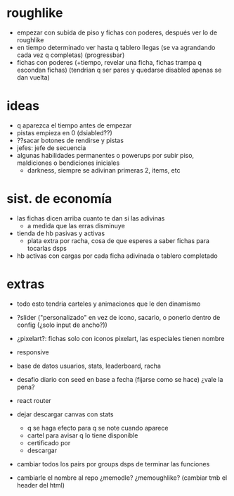 # roughlike
- empezar con subida de piso y fichas con poderes, después ver lo de roughlike
- en tiempo determinado ver hasta q tablero llegas (se va agrandando cada vez q completas) (progressbar)
- fichas con poderes (+tiempo, revelar una ficha, fichas trampa q escondan fichas) (tendrian q ser pares y quedarse disabled apenas se dan vuelta)  

# ideas
- q aparezca el tiempo antes de empezar
- pistas empieza en 0 (dsiabled??)
- ??sacar botones de rendirse y pistas
- jefes: jefe de secuencia
- algunas habilidades permanentes o powerups por subir piso, maldiciones o bendiciones iniciales
  - darkness, siempre se adivinan primeras 2, items, etc  

# sist. de economía
- las fichas dicen arriba cuanto te dan si las adivinas
  - a medida que las erras disminuye
- tienda de hb pasivas y activas
  - plata extra por racha, cosa de que esperes a saber fichas para tocarlas dsps
- hb activas con cargas por cada ficha adivinada o tablero completado  

# extras
- todo esto tendria carteles y animaciones que le den dinamismo
- ?slider ("personalizado" en vez de icono, sacarlo, o ponerlo dentro de config (¿solo input de ancho?))
- ¿pixelart?: fichas solo con iconos pixelart, las especiales tienen nombre
- responsive  

- base de datos usuarios, stats, leaderboard, racha
- desafio diario con seed en base a fecha (fijarse como se hace) ¿vale la pena?
- react router
- dejar descargar canvas con stats
  - q se haga efecto para q se note cuando aparece
  - cartel para avisar q lo tiene disponible
  - certificado por
  - descargar  

- cambiar todos los pairs por groups dsps de terminar las funciones
- cambiarle el nombre al repo ¿memodle? ¿memoughlike? (cambiar tmb el header del html)